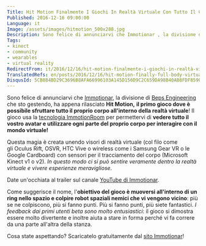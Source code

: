 ```yaml
---
Title: Hit Motion Finalmente I Giochi In Realtà Virtuale Con Tutto Il Corpo Sono Realtà!
Published: 2016-12-16 09:00:00
Language: it
Image: /assets/images/hitmotion_500x288.jpg
Description: Sono felice di annunciarvi che Immotionar , la divisione di Beps Engineering che sto gestendo, ha appena rilasciato Hit Motion, il primo gioco dove è possibile sfruttare tutto il proprio corpo all'interno della realtà virtuale ! Il gioco usa la tecnologia ImmotionRoom per permettervi di vedere tutto il vostro avatar e utilizzare ogni parte del proprio corpo per interagire con il mondo virtuale!
Tags:
- kinect
- community
- wearables
- virtual reality
RedirectFrom: it/2016/12/16/hit-motion-finalmente-i-giochi-in-realtà-virtuale-con-tutto-il-corpo-sono-realtà!.aspx
TranslatedRefs: en/posts/2016/12/16/hit-motion-finally-full-body-virtual-reality-gaming-is-real!.md
DisqusId: 5CB8B4BD29C3696B8AFA66996103A145D156D9C2C659DA98B40AB8FDF85901D0
---
```

Sono felice di annunciarvi che <a href="http://www.immotionar.com/it/" target="_blank">Immotionar</a>, la divisione di <a href="http://www.bepseng.it" target="_blank">Beps Engineering</a> che sto gestendo, ha appena rilasciato **Hit Motion,** **il primo gioco dove è possibile sfruttare tutto il proprio corpo all'interno della realtà virtuale**! Il gioco usa la <a href="http://www.immotionar.com/it/servizi/immotionroom-tutto-il-tuo-corpo-in-realtà-virtuale/" target="_blank">tecnologia ImmotionRoom</a> per permettervi di **vedere tutto il vostro avatar e utilizzare ogni parte del proprio corpo per interagire con il mondo virtuale!**

Questa magia è creata unendo visori di realtà virtuale (col filo come gli Oculus Rift, OSVR, HTC Vive o wireless come i Samsung Gear VR o le Google Cardboard) con sensori per il tracciamento del corpo (Microsoft Kinect v1 o v2). *In questo modo ci si può sentire veramente dentro la realtà virtuale e vivere esperienze meravigliose*.

Date un'occhiata al trailer sul canale <a href="https://www.youtube.com/watch?v=tfjvu2PXW-0" target="_blank">YouTube di Immotionar</a>.

Come suggerisce il nome, l'**obiettivo del gioco è muoversi all'interno di un ring nello spazio e colpire robot spaziali nemici che vi vengono vicino**: più se ne colpiscono, più si fanno punti. Più si fanno punti, più siete fantastici. *I feedback dai primi utenti beta sono molto entusiastici*: il gioco si dimostra essere molto divertente e inoltre aiuta a stare in forma perché vi fa correre da una parte all'altra della stanza.

Cosa state aspettando? Scaricatelo gratuitamente dal <a href="http://www.immotionar.com/it/" target="_blank">sito Immotionar</a>!